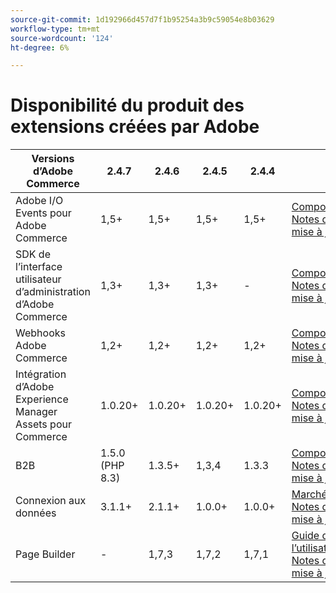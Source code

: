 ```yaml
---
source-git-commit: 1d192966d457d7f1b95254a3b9c59054e8b03629
workflow-type: tm+mt
source-wordcount: '124'
ht-degree: 6%

---
```

# Disponibilité du produit des extensions créées par Adobe


<table style="table-layout:auto">
  <thead>
    <tr>
      <th>Versions d’Adobe Commerce</th>
      <th>2.4.7</th>
      <th>2.4.6</th>
      <th>2.4.5</th>
      <th>2.4.4</th>
      <th></th>
    </tr>
  </thead>
  <tbody>
      <tr>
          <td>Adobe I/O Events pour Adobe Commerce</td>
          <td>1,5+</td>
          <td>1,5+</td>
          <td>1,5+</td>
          <td>1,5+</td>
          <td>
              <a href="https://developer.adobe.com/commerce/extensibility/events/installation/">Compositeur</a><br/>
              <a href="https://developer.adobe.com/commerce/extensibility/events/release-notes/">Notes de mise à jour</a><br/>
          </td>
      </tr>
      <tr>
          <td>SDK de l’interface utilisateur d’administration d’Adobe Commerce</td>
          <td>1,3+</td>
          <td>1,3+</td>
          <td>1,3+</td>
          <td>-</td>
          <td>
              <a href="https://developer.adobe.com/commerce/extensibility/admin-ui-sdk/installation/">Compositeur</a><br/>
              <a href="https://developer.adobe.com/commerce/extensibility/admin-ui-sdk/release-notes/">Notes de mise à jour</a><br/>
          </td>
      </tr>
      <tr>
          <td>Webhooks Adobe Commerce</td>
          <td>1,2+</td>
          <td>1,2+</td>
          <td>1,2+</td>
          <td>1,2+</td>
          <td>
              <a href="https://developer.adobe.com/commerce/extensibility/webhooks/installation/">Compositeur</a><br/>
              <a href="https://developer.adobe.com/commerce/extensibility/webhooks/release-notes/">Notes de mise à jour</a><br/>
          </td>
      </tr>
      <tr>
          <td>Intégration d’Adobe Experience Manager Assets pour Commerce</td>
          <td>1.0.20+</td>
          <td>1.0.20+</td>
          <td>1.0.20+</td>
          <td>1.0.20+</td>
          <td>
              <a href="https://experienceleague.adobe.com/en/docs/commerce-admin/content-design/aem-asset-management/getting-started/aem-assets-configure-commerce">Compositeur</a><br/>
              <a href="https://experienceleague.adobe.com/en/docs/commerce-admin/content-design/aem-asset-management/aem-assets-release-notes">Notes de mise à jour</a><br/>
          </td>
      </tr>
      <tr>
          <td>B2B</td>
          <td>1.5.0 (PHP 8.3)</td>
          <td>1.3.5+</td>
          <td>1,3,4</td>
          <td>1.3.3</td>
          <td>
              <a href="https://experienceleague.adobe.com/docs/commerce-admin/b2b/install.html">Compositeur</a><br/>
              <a href="https://experienceleague.adobe.com/docs/commerce-admin/b2b/release-notes.html">Notes de mise à jour</a><br/>
          </td>
      </tr>
      <tr>
          <td>Connexion aux données</td>
          <td>3.1.1+</td>
          <td>2.1.1+</td>
          <td>1.0.0+</td>
          <td>1.0.0+</td>
          <td>
              <a href="https://commercemarketplace.adobe.com/magento-experience-platform-connector.html">Marché</a><br/>
              <a href="https://experienceleague.adobe.com/docs/commerce-merchant-services/data-connection/release-notes.html">Notes de mise à jour</a><br/>
          </td>
      </tr>
      <tr>
          <td>Page Builder</td>
          <td>-</td>
          <td>1,7,3</td>
          <td>1,7,2</td>
          <td>1,7,1</td>
          <td>
              <a href="https://experienceleague.adobe.com/docs/commerce-admin/page-builder/guide-overview.html"> Guide de l’utilisateur </a><br/>
              <a href="https://experienceleague.adobe.com/docs/commerce-admin/page-builder/release-notes.html">Notes de mise à jour</a><br/>
          </td>
      </tr>
  </tbody>
</table>
